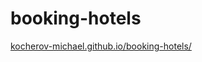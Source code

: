 # booking-hotels
[kocherov-michael.github.io/booking-hotels/](https://kocherov-michael.github.io/booking-hotels/)
